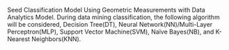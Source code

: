 Seed Classification Model Using Geometric Measurements with Data Analytics Model. During data mining classification, the following algorithm will be considered, Decision Tree(DT), Neural Network(NN)/Multi-Layer Perceptron(MLP), Support Vector Machine(SVM), Naïve Bayes(NB), and K-Nearest Neighbors(KNN). 
